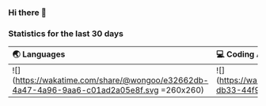 ### Hi there 👋

### Statistics for the last 30 days
| 🌏 Languages | 💻 Coding Activity |
| :---------- | :------ |
| ![](https://wakatime.com/share/@wongoo/e32662db-4a47-4a96-9aa6-c01ad2a05e8f.svg =260x260) | ![](https://wakatime.com/share/@wongoo/26ceb553-db33-44f9-b878-b157dcd4fc9d.svg =260x260) |

